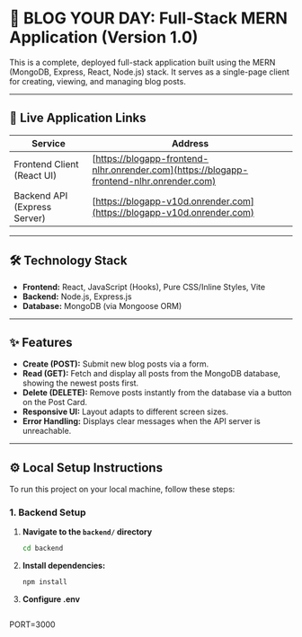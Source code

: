# 📖 BLOG YOUR DAY: Full-Stack MERN Application (Version 1.0)

This is a complete, deployed full-stack application built using the MERN (MongoDB, Express, React, Node.js) stack. It serves as a single-page client for creating, viewing, and managing blog posts.

---

## 🚀 Live Application Links

| Service                        | Address                                                                 |
|--------------------------------|-------------------------------------------------------------------------|
| Frontend Client (React UI)     | [https://blogapp-frontend-nlhr.onrender.com](https://blogapp-frontend-nlhr.onrender.com) |
| Backend API (Express Server)   | [https://blogapp-v10d.onrender.com](https://blogapp-v10d.onrender.com)   |

---

## 🛠 Technology Stack

- **Frontend:** React, JavaScript (Hooks), Pure CSS/Inline Styles, Vite  
- **Backend:** Node.js, Express.js  
- **Database:** MongoDB (via Mongoose ORM)

---

## ✨ Features
- **Create (POST):** Submit new blog posts via a form.
- **Read (GET):** Fetch and display all posts from the MongoDB database, showing the newest posts first.
- **Delete (DELETE):** Remove posts instantly from the database via a button on the Post Card.
- **Responsive UI:** Layout adapts to different screen sizes.
- **Error Handling:** Displays clear messages when the API server is unreachable.

---

## ⚙️ Local Setup Instructions

To run this project on your local machine, follow these steps:

### 1. Backend Setup

1. **Navigate to the `backend/` directory**
   ```bash
   cd backend

2. **Install dependencies:**
   ```bash
   npm install
   
3. **Configure .env**
   ```bash
  PORT=3000
 
   
   
   
   

  

